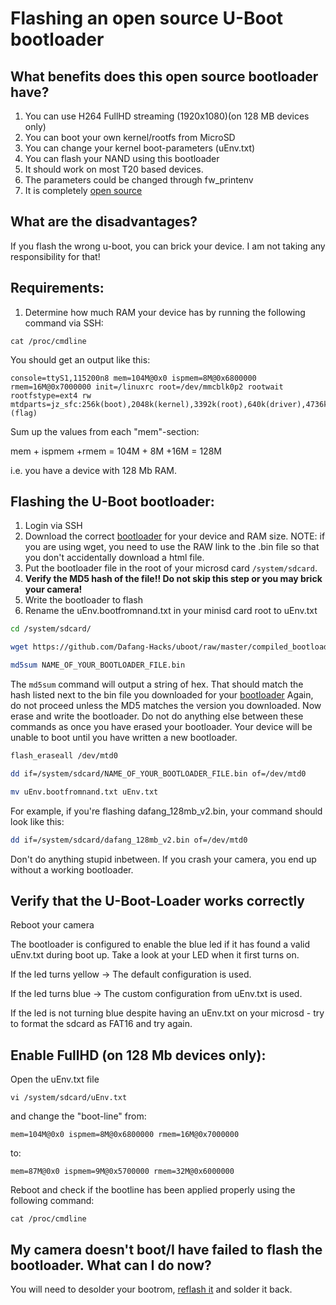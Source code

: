 # Flashing an open source U-Boot bootloader

## What benefits does this open source bootloader have?

1. You can use H264 FullHD streaming (1920x1080)(on 128 MB devices only)
2. You can boot your own kernel/rootfs from MicroSD
3. You can change your kernel boot-parameters (uEnv.txt)
4. You can flash your NAND using this bootloader
5. It should work on most T20 based devices.
6. The parameters could be changed through fw_printenv
7. It is completely [open source](https://github.com/Dafang-Hacks/uboot)

## What are the disadvantages?

If you flash the wrong u-boot, you can brick your device. I am not taking any responsibility for that!

## Requirements:

1. Determine how much RAM your device has by running the following command via SSH:

```$bash
cat /proc/cmdline
```

You should get an output like this:

```$bash
console=ttyS1,115200n8 mem=104M@0x0 ispmem=8M@0x6800000 rmem=16M@0x7000000 init=/linuxrc root=/dev/mmcblk0p2 rootwait rootfstype=ext4 rw mtdparts=jz_sfc:256k(boot),2048k(kernel),3392k(root),640k(driver),4736k(appfs),2048k(backupk),640k(backupd),2048k(backupa),256k(config),256k(para),-(flag)
```

Sum up the values from each "mem"-section:

mem + ispmem +rmem = 104M + 8M +16M = 128M

i.e. you have a device with 128 Mb RAM.

## Flashing the U-Boot bootloader:

1. Login via SSH
2. Download the correct [bootloader](https://github.com/Dafang-Hacks/uboot/tree/master/compiled_bootloader) for your device and RAM size. NOTE: if you are using wget, you need to use the RAW link to the .bin file so that you don't accidentally download a html file.
3. Put the bootloader file in the root of your microsd card `/system/sdcard`.
4. **Verify the MD5 hash of the file!! Do not skip this step or you may brick your camera!**
5. Write the bootloader to flash
6. Rename the uEnv.bootfromnand.txt in your minisd card root to uEnv.txt

```bash
cd /system/sdcard/

wget https://github.com/Dafang-Hacks/uboot/raw/master/compiled_bootloader/NAME_OF_YOUR_BOOTLOADER_FILE.bin

md5sum NAME_OF_YOUR_BOOTLOADER_FILE.bin
```

The `md5sum` command will output a string of hex. That should match the hash listed next to the bin file you downloaded for your [bootloader](https://github.com/Dafang-Hacks/uboot/tree/master/compiled_bootloader) Again, do not proceed unless the MD5 matches the version you downloaded. Now erase and write the bootloader. Do not do anything else between these commands as once you have erased your bootloader. Your device will be unable to boot until you have written a new bootloader.

```bash
flash_eraseall /dev/mtd0

dd if=/system/sdcard/NAME_OF_YOUR_BOOTLOADER_FILE.bin of=/dev/mtd0

mv uEnv.bootfromnand.txt uEnv.txt

```

For example, if you're flashing dafang_128mb_v2.bin, your command should look like this:

```bash
dd if=/system/sdcard/dafang_128mb_v2.bin of=/dev/mtd0
```

Don't do anything stupid inbetween.
If you crash your camera, you end up without a working bootloader.

## Verify that the U-Boot-Loader works correctly

Reboot your camera

The bootloader is configured to enable the blue led if it has found a valid uEnv.txt during boot up.
Take a look at your LED when it first turns on.

If the led turns yellow -> The default configuration is used.

If the led turns blue -> The custom configuration from uEnv.txt is used.

If the led is not turning blue despite having an uEnv.txt on your microsd - try to format the sdcard as FAT16 and try again.

## Enable FullHD (on 128 Mb devices only):

Open the uEnv.txt file

```$bash
vi /system/sdcard/uEnv.txt
```

and change the "boot-line" from:

`mem=104M@0x0 ispmem=8M@0x6800000 rmem=16M@0x7000000`

to:

`mem=87M@0x0 ispmem=9M@0x5700000 rmem=32M@0x6000000`

Reboot and check if the bootline has been applied properly using the following command:

```$bash
cat /proc/cmdline
```

## My camera doesn't boot/I have failed to flash the bootloader. What can I do now?

You will need to desolder your bootrom, [reflash it](https://github.com/Dafang-Hacks/spiflasher) and solder it back.
